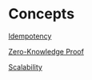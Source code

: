 # Concepts

[Idempotency](Concepts/Idempotency.md)

[Zero-Knowledge Proof](Concepts/Zkp.md)

[Scalability](Concepts/Scalability.md)
